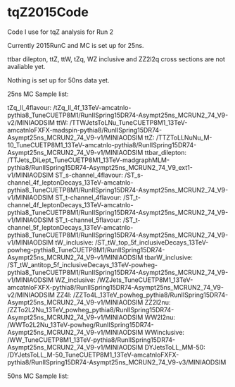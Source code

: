 # tqZ2015Code
Code I use for tqZ analysis for Run 2

Currently 2015RunC and MC is set up for 25ns.

ttbar dilepton, ttZ, ttW, tZq, WZ inclusive and ZZ2l2q cross sections are not avaliable yet.

Nothing is set up for 50ns data yet.

25ns MC Sample list:

tZq_ll_4flavour: /tZq_ll_4f_13TeV-amcatnlo-pythia8_TuneCUETP8M1/RunIISpring15DR74-Asympt25ns_MCRUN2_74_V9-v2/MINIAODSIM
ttW: /TTWJetsToLNu_TuneCUETP8M1_13TeV-amcatnloFXFX-madspin-pythia8/RunIISpring15DR74-Asympt25ns_MCRUN2_74_V9-v1/MINIAODSIM
ttZ: /TTZToLLNuNu_M-10_TuneCUETP8M1_13TeV-amcatnlo-pythia8/RunIISpring15DR74-Asympt25ns_MCRUN2_74_V9-v1/MINIAODSIM
ttbar_dilepton: /TTJets_DiLept_TuneCUETP8M1_13TeV-madgraphMLM-pythia8/RunIISpring15DR74-Asympt25ns_MCRUN2_74_V9_ext1-v1/MINIAODSIM
ST_s-channel_4flavour: /ST_s-channel_4f_leptonDecays_13TeV-amcatnlo-pythia8_TuneCUETP8M1/RunIISpring15DR74-Asympt25ns_MCRUN2_74_V9-v1/MINIAODSIM
ST_t-channel_4flavour: /ST_t-channel_4f_leptonDecays_13TeV-amcatnlo-pythia8_TuneCUETP8M1/RunIISpring15DR74-Asympt25ns_MCRUN2_74_V9-v1/MINIAODSIM
ST_t-channel_5flavour: /ST_t-channel_5f_leptonDecays_13TeV-amcatnlo-pythia8_TuneCUETP8M1/RunIISpring15DR74-Asympt25ns_MCRUN2_74_V9-v1/MINIAODSIM
tW_inclusive: /ST_tW_top_5f_inclusiveDecays_13TeV-powheg-pythia8_TuneCUETP8M1/RunIISpring15DR74-Asympt25ns_MCRUN2_74_V9-v1/MINIAODSIM
tbarW_inclusive: /ST_tW_antitop_5f_inclusiveDecays_13TeV-powheg-pythia8_TuneCUETP8M1/RunIISpring15DR74-Asympt25ns_MCRUN2_74_V9-v1/MINIAODSIM
WZ_inclusive: /WZJets_TuneCUETP8M1_13TeV-amcatnloFXFX-pythia8/RunIISpring15DR74-Asympt25ns_MCRUN2_74_V9-v2/MINIAODSIM
ZZ4l: /ZZTo4L_13TeV_powheg_pythia8/RunIISpring15DR74-Asympt25ns_MCRUN2_74_V9-v1/MINIAODSIM
ZZ2l2nu: /ZZTo2L2Nu_13TeV_powheg_pythia8/RunIISpring15DR74-Asympt25ns_MCRUN2_74_V9-v1/MINIAODSIM
WW2l2nu: /WWTo2L2Nu_13TeV-powheg/RunIISpring15DR74-Asympt25ns_MCRUN2_74_V9-v1/MINIAODSIM
WWinclusive: /WW_TuneCUETP8M1_13TeV-pythia8/RunIISpring15DR74-Asympt25ns_MCRUN2_74_V9-v1/MINIAODSIM
DYJetsToLL_MM-50: /DYJetsToLL_M-50_TuneCUETP8M1_13TeV-amcatnloFXFX-pythia8/RunIISpring15DR74-Asympt25ns_MCRUN2_74_V9-v3/MINIAODSIM

50ns MC Sample list:

